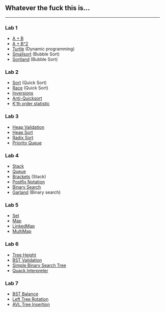 ## Whatever the fuck this is...
---
### Lab 1
- [A + B](lab_1/aplusb.go)
- [A + B^2](lab_1/aplusbb.go)
- [Turtle](lab_1/turtle.go) (Dynamic programming)
- [Smallsort](lab_1/smallsort.go) (Bubble Sort)
- [Sortland](lab_1/sortland.go) (Bubble Sort)

### Lab 2
- [Sort](lab_2/sort.go) (Quick Sort)
- [Race](lab_2/race.go) (Quick Sort)
- [Inversions](lab_2/inversions.go)
- [Anti-Quicksort](lab_2/antiqs.go)
- [K'th order statistic](lab_2/kth.go)

### Lab 3
- [Heap Validation](lab_3/isheap.go)
- [Heap Sort](lab_3/heapsort.go)
- [Radix Sort](lab_3/radixsort.go)
- [Priority Queue](lab_3/priorityqueue.go)

### Lab 4
- [Stack](lab_4/stack.go)
- [Queue](lab_4/queue.go)
- [Brackets](lab_4/brackets.go) (Stack)
- [Postfix Notation](lab_4/postfix.go)
- [Binary Search](lab_4/binsearch.go)
- [Garland](lab_4/garland.go) (Binary search)

### Lab 5
- [Set](lab_5/set.go)
- [Map](lab_5/map.go)
- [LinkedMap](lab_5/linkedmap.go)
- [MultiMap](lab_5/multimap.go)

### Lab 6
- [Tree Height](lab_6/height.go)
- [BST Validation](lab_6/check.go)
- [Simple Binary Search Tree](lab_6/bstsimple.go)
- [Quack Interpreter](lab_6/quack.go)

### Lab 7
- [BST Balance](lab_7/balance.go)
- [Left Tree Rotation](lab_7/rotation.go)
- [AVL Tree Insertion](lab_7/addition.go)